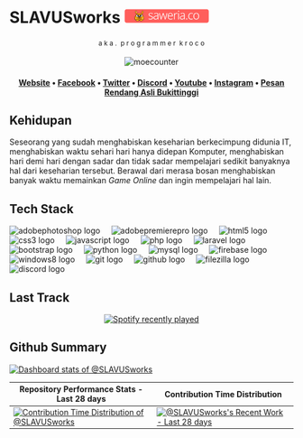 # SLAVUSworks <a href="https://saweria.co/slavusworks" target="_blank" rel="noopener noreferrer"><img src="https://raw.githubusercontent.com/SLAVUSworks/KanColle-Indonesia-Patch-KCCP/development/Non-Game%20Assets/saweriabtn.png"  width="150"/></a>

<div align="center">
<small>a k a . &nbsp;p r o g r a m m e r&nbsp; k r o c o</small>
<br>
<br>

<picture>
  <img alt="moecounter" src="ttps://count.getloli.com/get/@slavusworks?theme=rule34">
</picture>
</div>

<h4 align="center">
  <a href="https://slavuwus.rf.gd">Website</a>
  •
  <a href="https://www.facebook.com/aghaslavus/">Facebook</a>
  •
  <a href="https://x.com/AghaSlavus">Twitter</a>
  •
  <a href="https://discordapp.com/users/496615293506813952">Discord</a>
  •
  <a href="https://www.youtube.com/@aghaslavus">Youtube</a>
  •
  <a href="https://www.instagram.com/aghaslavus/">Instagram</a>
  •
  <a href="https://wa.me/6282392797234">Pesan Rendang Asli Bukittinggi</a>
</h3>

## Kehidupan

Seseorang yang sudah menghabiskan keseharian berkecimpung didunia IT, menghabiskan waktu sehari hari hanya didepan Komputer, menghabiskan hari demi hari dengan sadar dan tidak sadar mempelajari sedikit banyaknya hal dari keseharian tersebut. Berawal dari merasa bosan menghabiskan banyak waktu memainkan *Game Online* dan ingin mempelajari hal lain.

## Tech Stack

<div align="left">
  <img src="https://skillicons.dev/icons?i=ps" height="40" alt="adobephotoshop logo"  />
  <img width="12" />
  <img src="https://skillicons.dev/icons?i=pr" height="40" alt="adobepremierepro logo"  />
  <img width="12" />
  <img src="https://skillicons.dev/icons?i=html" height="40" alt="html5 logo"  />
  <img width="12" />
  <img src="https://skillicons.dev/icons?i=css" height="40" alt="css3 logo"  />
  <img width="12" />
  <img src="https://skillicons.dev/icons?i=js" height="40" alt="javascript logo"  />
  <img width="12" />
  <img src="https://skillicons.dev/icons?i=php" height="40" alt="php logo"  />
  <img width="12" />
  <img src="https://www.logo.wine/a/logo/Laravel/Laravel-Logo.wine.svg" height="40" alt="laravel logo"  />
  <img width="12" />
  <img src="https://cdn.jsdelivr.net/gh/devicons/devicon/icons/bootstrap/bootstrap-original.svg" height="40" alt="bootstrap logo"  />
  <img width="12" />
  <img src="https://skillicons.dev/icons?i=py" height="40" alt="python logo"  />
  <img width="12" />
  <img src="https://skillicons.dev/icons?i=mysql" height="40" alt="mysql logo"  />
  <img width="12" />
  <img src="https://skillicons.dev/icons?i=firebase" height="40" alt="firebase logo"  />
  <img width="12" />
  <img src="https://cdn.jsdelivr.net/gh/devicons/devicon/icons/windows8/windows8-original.svg" height="40" alt="windows8 logo"  />
  <img width="12" />
  <img src="https://cdn.jsdelivr.net/gh/devicons/devicon/icons/git/git-original.svg" height="40" alt="git logo"  />
  <img width="12" />
  <img src="https://skillicons.dev/icons?i=github" height="40" alt="github logo"  />
  <img width="12" />
  <img src="https://cdn.simpleicons.org/filezilla/BF0000" height="40" alt="filezilla logo"  />
  <img width="12" />
  <img src="https://cdn.simpleicons.org/discord/5865F2" height="40" alt="discord logo"  />
</div>

###

###

## Last Track

<div align="center">
  <a href="https://open.spotify.com/user/31uul6woyelbo445shg46ewtbify">
    <img src="https://spotify-recently-played-readme.vercel.app/api?user=31uul6woyelbo445shg46ewtbify&count=5&unique=true" alt="Spotify recently played"  />
  </a>
</div>

## Github Summary

[![Dashboard stats of @SLAVUSworks](https://next.ossinsight.io/widgets/official/compose-user-dashboard-stats/thumbnail.png?user_id=88041664&image_size=auto&color_scheme=dark)](https://next.ossinsight.io/widgets/official/compose-user-dashboard-stats?user_id=88041664)

| Repository Performance Stats - Last 28 days | Contribution Time Distribution |
| ----------- | ----------- |
|[![Contribution Time Distribution of @SLAVUSworks](https://next.ossinsight.io/widgets/official/analyze-user-contribution-time-distribution/thumbnail.png?period=all_times&user_id=88041664&image_size=auto&color_scheme=dark)](https://next.ossinsight.io/widgets/official/analyze-user-contribution-time-distribution?period=all_times&user_id=88041664)|[![@SLAVUSworks's Recent Work - Last 28 days](https://next.ossinsight.io/widgets/official/compose-currently-working-on/thumbnail.png?activity_type=all&user_id=88041664&image_size=auto&color_scheme=dark)](https://next.ossinsight.io/widgets/official/compose-currently-working-on?activity_type=all&user_id=88041664)

